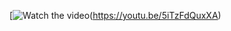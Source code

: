 
[![Watch the video](https://i9.ytimg.com/vi_webp/5iTzFdQuxXA/mq3.webp?sqp=CODa5LEG-oaymwEmCMACELQB8quKqQMa8AEB-AH-CYAC0AWKAgwIABABGGUgUChLMA8=&rs=AOn4CLDW33aNv6l7H0aCkqlSAwdIeLa8QQ)(https://youtu.be/5iTzFdQuxXA)
